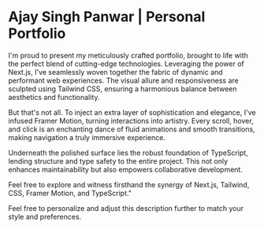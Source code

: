 # Ajay Singh Panwar | Personal Portfolio

I'm proud to present my meticulously crafted portfolio, brought to life with the perfect blend of cutting-edge technologies. Leveraging the power of Next.js, I've seamlessly woven together the fabric of dynamic and performant web experiences. The visual allure and responsiveness are sculpted using Tailwind CSS, ensuring a harmonious balance between aesthetics and functionality.

But that's not all. To inject an extra layer of sophistication and elegance, I've infused Framer Motion, turning interactions into artistry. Every scroll, hover, and click is an enchanting dance of fluid animations and smooth transitions, making navigation a truly immersive experience.

Underneath the polished surface lies the robust foundation of TypeScript, lending structure and type safety to the entire project. This not only enhances maintainability but also empowers collaborative development.

Feel free to explore and witness firsthand the synergy of Next.js, Tailwind, CSS, Framer Motion, and TypeScript."

Feel free to personalize and adjust this description further to match your style and preferences.
